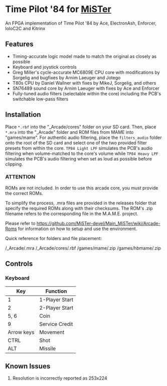 # Time Pilot '84 for [MiSTer](https://github.com/MiSTer-devel/Main_MiSTer/wiki)
An FPGA implementation of Time Pilot '84 by Ace, ElectronAsh, Enforcer, loloC2C and Kitrinx

## Features
- Timing-accurate logic model made to match the original as closely as possible
- Keyboard and joystick controls
- Greg Miller's cycle-accurate MC6809E CPU core with modifications by Sorgelig and bugfixes by Arnim Laeuger and Jotego
- T80s CPU by Daniel Wallner with fixes by MikeJ, Sorgelig, and others
- SN76489 sound core by Arnim Laeuger with fixes by Ace and Enforcer
- Fully-tuned audio filters (selectable within the core) including the PCB's switchable low-pass filters

## Installation
Place `*.rbf` into the "_Arcade/cores" folder on your SD card.  Then, place `*.mra` into the "_Arcade" folder and ROM files from MAME into "games/mame".
For authentic audio filtering, place the `filters_audio` folder onto the root of the SD card and select one of the two provided filter presets from within the core.
`TP84 Light LPF` simulates the PCB's audio filtering when volume-matched to the core's volume while `TP84 Heavy LPF` simulates the PCB's audio filtering when set as loud as possible before clipping.

### ****ATTENTION****
ROMs are not included. In order to use this arcade core, you must provide the correct ROMs.

To simplify the process, .mra files are provided in the releases folder that specify the required ROMs along with their checksums.  The ROM's .zip filename refers to the corresponding file in the M.A.M.E. project.

Please refer to https://github.com/MiSTer-devel/Main_MiSTer/wiki/Arcade-Roms for information on how to setup and use the environment.

Quick reference for folders and file placement:

/_Arcade/<game name>.mra
/_Arcade/cores/<game rbf>.rbf
/games/mame/<mame rom>.zip
/games/hbmame/<hbmame rom>.zip

## Controls
### Keyboard
| Key | Function |
| --- | --- |
| 1 | 1-Player Start |
| 2 | 2-Player Start |
| 5, 6 | Coin |
| 9 | Service Credit |
| Arrow keys | Movement |
| CTRL | Shot |
| ALT | Missile |

## Known Issues
1) Resolution is incorrectly reported as 253x224

